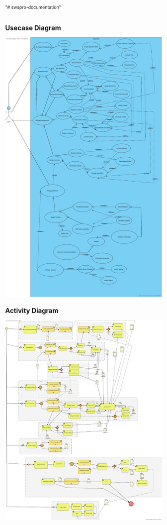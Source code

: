 "# swspro-documentation" 
<br><br>
## Usecase Diagram
![Alt text](usecase.jpg?raw=true "Title")
<br>
## Activity Diagram
![Alt text](activity.jpg?raw=true "Title")
